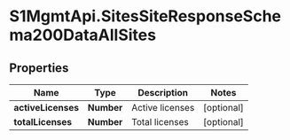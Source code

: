 # S1MgmtApi.SitesSiteResponseSchema200DataAllSites

## Properties
Name | Type | Description | Notes
------------ | ------------- | ------------- | -------------
**activeLicenses** | **Number** | Active licenses | [optional] 
**totalLicenses** | **Number** | Total licenses | [optional] 


